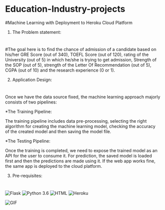 # Education-Industry-projects
#Machine Learning with Deployment to Heroku Cloud Platform


1. The Problem statement:<h1>


#The goal here is to find the chance of admission of a candidate based on his/her GRE Score (out of 340), TOEFL Score (out of 120), rating of the University (out of 5) in which he/she is trying to get admission, Strength of the SOP (out of 5), strength of the Letter Of Recommendation (out of 5), CGPA (out of 10) and the research experience (0 or 1).


2. Application Design:<h1> 



Once we have the data source fixed, the machine learning approach majorly consists of two pipelines:

*The Training Pipeline:



The training pipeline includes data pre-processing, selecting the right algorithm for creating the machine learning model, checking the accuracy of the created model and then saving the model file.

*The Testing Pipeline:



Once the training is completed, we need to expose the trained model as an API for the user to consume it. For prediction, the saved model is loaded first and then the predictions are made using it. If the web app works fine, the same app is deployed to the cloud platform.

3. Pre-requisites:<h1>

![Flask ](https://img.shields.io/badge/Flask-version1.1-green.svg)
![Python 3.6](https://img.shields.io/badge/Python-3.6-brightgreen.svg)
![HTML ](https://img.shields.io/badge/HTML-Any-green.svg)
![Heroku ](https://img.shields.io/badge/Heroku-account-green.svg)

![GIF](readme-resources/My-Movie.gif)


